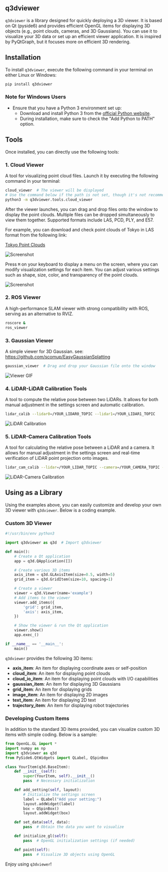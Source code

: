 ## q3dviewer

`q3dviewer` is a library designed for quickly deploying a 3D viewer. It is based on Qt (pyside6) and provides efficient OpenGL items for displaying 3D objects (e.g., point clouds, cameras, and 3D Gaussians). You can use it to visualize your 3D data or set up an efficient viewer application. It is inspired by PyQtGraph, but it focuses more on efficient 3D rendering.

## Installation

To install `q3dviewer`, execute the following command in your terminal on either Linux or Windows:

```bash
pip install q3dviewer
```

### Note for Windows Users

- Ensure that you have a Python 3 environment set up:
  - Download and install Python 3 from the [official Python website](https://www.python.org/downloads/).
  - During installation, make sure to check the "Add Python to PATH" option.

## Tools

Once installed, you can directly use the following tools:

### 1. Cloud Viewer

A tool for visualizing point cloud files. Launch it by executing the following command in your terminal:

```sh
cloud_viewer  # The viewer will be displayed
# Use the command below if the path is not set, though it's not recommended
python3 -m q3dviewer.tools.cloud_viewer
```

After the viewer launches, you can drag and drop files onto the window to display the point clouds. Multiple files can be dropped simultaneously to view them together. Supported formats include LAS, PCD, PLY, and E57.

For example, you can download and check point clouds of Tokyo in LAS format from the following link:

[Tokyo Point Clouds](https://www.geospatial.jp/ckan/dataset/tokyopc-23ku-2024/resource/7807d6d1-29f3-4b36-b0c8-f7aa0ea2cff3)

![Screenshot](https://qiita-image-store.s3.ap-northeast-1.amazonaws.com/0/149168/03c981c6-1aec-e5b9-4536-e07e1e56ff29.png)

Press `M` on your keyboard to display a menu on the screen, where you can modify visualization settings for each item. You can adjust various settings such as shape, size, color, and transparency of the point clouds.

![Screenshot](https://qiita-image-store.s3.ap-northeast-1.amazonaws.com/0/149168/deeb996a-e419-58f4-6bc2-535099b1b73a.png)

### 2. ROS Viewer

A high-performance SLAM viewer with strong compatibility with ROS, serving as an alternative to RVIZ.

```sh
roscore &
ros_viewer
```

### 3. Gaussian Viewer

A simple viewer for 3D Gaussian.
see: https://github.com/scomup/EasyGaussianSplatting


```sh
gaussian_viewer  # Drag and drop your Gaussian file onto the window
```

![Viewer GIF](https://qiita-image-store.s3.ap-northeast-1.amazonaws.com/0/149168/441e6f5a-214d-f7c1-11bf-5fa79e63b38e.gif)

### 4. LiDAR-LiDAR Calibration Tools

A tool to compute the relative pose between two LiDARs. It allows for both manual adjustment in the settings screen and automatic calibration.

```sh
lidar_calib --lidar0=/YOUR_LIDAR0_TOPIC --lidar1=/YOUR_LIDAR1_TOPIC
```

![LiDAR Calibration](https://qiita-image-store.s3.ap-northeast-1.amazonaws.com/0/149168/5a8a9903-a42a-8322-1d23-0cbecd3fa99a.png)

### 5. LiDAR-Camera Calibration Tools

A tool for calculating the relative pose between a LiDAR and a camera. It allows for manual adjustment in the settings screen and real-time verification of LiDAR point projection onto images.

```sh
lidar_cam_calib --lidar=/YOUR_LIDAR_TOPIC --camera=/YOUR_CAMERA_TOPIC --camera_info=/YOUR_CAMERA_INFO_TOPIC
```

![LiDAR-Camera Calibration](https://qiita-image-store.s3.ap-northeast-1.amazonaws.com/0/149168/f8359820-2ae7-aa37-6577-0fa035f4dd95.png)

## Using as a Library

Using the examples above, you can easily customize and develop your own 3D viewer with `q3dviewer`. Below is a coding example.

### Custom 3D Viewer

```python
#!/usr/bin/env python3

import q3dviewer as q3d  # Import q3dviewer

def main():
    # Create a Qt application
    app = q3d.QApplication([])

    # Create various 3D items
    axis_item = q3d.GLAxisItem(size=0.5, width=5)
    grid_item = q3d.GridItem(size=10, spacing=1)

    # Create a viewer
    viewer = q3d.Viewer(name='example')
    # Add items to the viewer
    viewer.add_items({
        'grid': grid_item,
        'axis': axis_item,
    })

    # Show the viewer & run the Qt application
    viewer.show()
    app.exec_()

if __name__ == '__main__':
    main()
```

`q3dviewer` provides the following 3D items:

- **axis_item**: An item for displaying coordinate axes or self-position
- **cloud_item**: An item for displaying point clouds
- **cloud_io_item**: An item for displaying point clouds with I/O capabilities
- **gaussian_item**: An item for displaying 3D Gaussians
- **grid_item**: An item for displaying grids
- **image_item**: An item for displaying 2D images
- **text_item**: An item for displaying 2D text
- **trajectory_item**: An item for displaying robot trajectories

### Developing Custom Items

In addition to the standard 3D items provided, you can visualize custom 3D items with simple coding. Below is a sample:

```python
from OpenGL.GL import *
import numpy as np
import q3dviewer as q3d
from PySide6.QtWidgets import QLabel, QSpinBox

class YourItem(q3d.BaseItem):
    def __init__(self):
        super(YourItem, self).__init__()
        pass  # Necessary initialization

    def add_setting(self, layout):
        # Initialize the settings screen
        label = QLabel("Add your setting:")
        layout.addWidget(label)
        box = QSpinBox()
        layout.addWidget(box)

    def set_data(self, data):
        pass  # Obtain the data you want to visualize

    def initialize_gl(self):
        pass  # OpenGL initialization settings (if needed)

    def paint(self):
        pass  # Visualize 3D objects using OpenGL
```

Enjoy using `q3dviewer`!